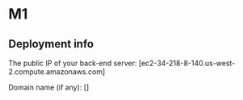 # M1

## Deployment info

The public IP of your back-end server: [ec2-34-218-8-140.us-west-2.compute.amazonaws.com]

Domain name (if any): []
